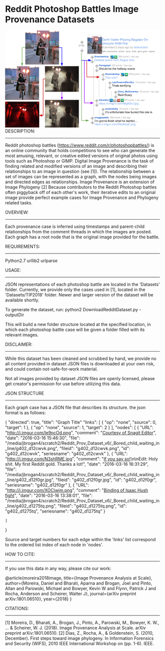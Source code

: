 # Reddit Photoshop Battles Image Provenance Datasets #

![How a provenance case is generated](figure1.png?raw=true "Figure1")
DESCRIPTION:
************
Reddit photoshop battles (https://www.reddit.com/r/photoshopbattles/) is an online community that holds competitions to see who can generate the most amusing, relevant, or creative edited versions of original photos using tools such as Photoshop or GIMP.
Digital Image Provenance is the task of finding related and modified versions of an image and describing their relationships to an image in question (see [1]). The relationship between a set of images can be represented as a graph, with the nodes being images and directed edges as relationships. Image Provenance is an extension of Image Phylogeny [2]
Because contributors to the Reddit Photoshop battles often piggyback off of each other's work, their iterative edits to an original image provide perfect example cases for Image Provenance and Phylogeny related tasks.

OVERVIEW:
*********
Each provenance case is inferred using timestamps and parent-child relationships from the comment threads in which the images are posted. Each graph has a root node that is the original image provided for the battle.

REQUIREMENTS:
*************
Python2.7
urllib2
urlparse

USAGE:
******
JSON representations of each photoshop battle are located in the 'Datasets' folder.  Currently, we provide only the cases used in [1], located in the 'Datasets/TIP2018' folder. Newer and larger version of the dataset will be available shortly.

To generate the dataset, run:
python2 DownloadRedditDataset.py <json folder> -outputDir <output folder>

This will build a new folder structure located at the specified location, in which each photoshop battle case will be given a folder filled with its relevant images.

DISCLAIMER:
***********

While this dataset has been cleaned and scrubbed by hand, we provide no all content provided in dataset JSON files is downloaded at your own risk, and could contain not-safe-for-work material.

Not all images provided by dataset JSON files are openly licensed, please get creator's permission for use before utilizing this data.

JSON STRUCTURE
**************

Each graph case has a JSON file that describes its structure. the json format is as follows:


{
    "directed": true, 
    "title": "Graph Title"
    "links": [
        {
            "op": "none", 
            "source": 0, 
            "target": 1
        },
	{
            "op": "none", 
            "source": 1, 
            "target": 2
        }
    ], 
    "nodes": [
        {
            "URL": "http://i.imgur.com/Ie9ncOd.png", 
            "comment": "[Courtesy of Snagit Editor](http://imgur.com/Ie9ncOd)", 
            "date": "2016-03-16 15:46:30", 
            "file": "/media/jbrogan4/scratch2/Reddit_Prov_Dataset_v6/_Bored_child_waiting_in_line/g402_d12cwvk.png", 
            "fileid": "g402_d12cwvk.png", 
            "id": "g402_d12cwvk", 
            "seriesname": "g402_d12cwvk"
        }, 
        {
            "URL": "http://i.imgur.com/N3shRME.jpg", 
            "comment": "[If you say so!](http://i.imgur.com/N3shRME.jpg)\n\nEdit: Holy shit. My first Reddit gold. Thanks a lot!", 
            "date": "2016-03-16 16:31:29", 
            "file": "/media/jbrogan4/scratch2/Reddit_Prov_Dataset_v6/_Bored_child_waiting_in_line/g402_d12f0gr.jpg", 
            "fileid": "g402_d12f0gr.jpg", 
            "id": "g402_d12f0gr", 
            "seriesname": "g402_d12f0gr"
        }, 
        {
            "URL": "http://i.imgur.com/XOCiwjm.png", 
            "comment": "[Binding of Isaac Hush fight](http://i.imgur.com/XOCiwjm.png)", 
            "date": "2016-03-16 13:38:01", 
            "file": "/media/jbrogan4/scratch2/Reddit_Prov_Dataset_v6/_Bored_child_waiting_in_line/g402_d1275tq.png", 
            "fileid": "g402_d1275tq.png", 
            "id": "g402_d1275tq", 
            "seriesname": "g402_d1275tq"
        }

    ]
}

Source and target numbers for each edge within the 'links' list correspond to the ordered list index of each node in 'nodes'.

HOW TO CITE:
************
If you use this data in any way, please cite our work: 

@article{moreira2018image,
  title={Image Provenance Analysis at Scale},
  author={Moreira, Daniel and Bharati, Aparna and Brogan, Joel and Pinto, Allan and Parowski, Michael and Bowyer, Kevin W and Flynn, Patrick J and Rocha, Anderson and Scheirer, Walter J},
  journal={arXiv preprint arXiv:1801.06510},
  year={2018}
}

CITATIONS:
**********

[1] Moreira, D., Bharati, A., Brogan, J., Pinto, A., Parowski, M., Bowyer, K. W., ... & Scheirer, W. J. (2018). Image Provenance Analysis at Scale. arXiv preprint arXiv:1801.06510.
[2] Dias, Z., Rocha, A., & Goldenstein, S. (2010, December). First steps toward image phylogeny. In Information Forensics and Security (WIFS), 2010 IEEE International Workshop on (pp. 1-6). IEEE.

